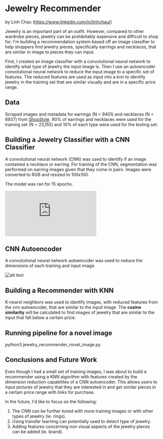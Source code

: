 # Jewelry Recommender

by Linh Chau (https://www.linkedin.com/in/linhchau/)


Jewelry is an important part of an outfit. However, compared to other wardrobe pieces, jewelry can be prohibitably expensive and difficult to shop for. I'm building a recommendation system based off an image classifier to help shoppers find jewelry pieces, specifically earrings and necklaces, that are similar in image to pieces they can input.

First, I created an image classifier with a convolutional neural network to identify what type of jewelry the input image is. Then I use an autoencoder convolutional neural network to reduce the input image to a specific set of features. The reduced features are used as input into a knn to identify jewelry in the training set that are similar visually and are in a specific price range. 


## Data
Scraped images and metadata for earrings (N = 9401) and necklaces (N = 6937) from [ShopStyle](https://www.shopstyle.com/ "Shop Style"). 90% of earrings and necklaces were used for the training set (N = 23,155) and 10% of each type were used for the testing set. 

## Building a Jewelry Classifier with a CNN Classifier
A convolutional neural network (CNN) was used to identify if an image contained a necklace or earring. For training of the CNN, segmentation was performed on earring images given that they come in pairs. Images were converted to RGB and resized to 100x100.

The model was ran for 15 epochs.

![alt text](https://github.com/pugzillo/jewelery_recommender/blob/master/images/CNN_classifier_model_loss.pdf "Log Loss for CNN Classifier")


## CNN Autoencoder
A convolutional neural network autoencoder was used to reduce the dimensions of each training and input image. 

![alt text](https://github.com/pugzillo/jewelery_recommender/blob/master/images/CNN_autoencoder_model_loss.png "Log Loss for CNN Autoencoder")


## Building a Recommender with KNN

K-nearst neighbors was used to identify images, with reduced features from the cnn autoencoder, that are similar to the input image. The **cosine similarity** will be calculated to find images of jewelry that are similar to the input that fall below a certain price.

## Running pipeline for a novel image
python3 jewelry_recommender_novel_image.py 

## Conclusions and Future Work
Even though I had a small set of training images, I was about to build a recommender using a KNN algorithm with features created by the dimension reduction capabilites of a CNN autoencoder. This allows users to input pictures of jewelry that they are interested in and get similar pieces in a certain price range with links for purchase. 

In the future, I'd like to focus on the following:
1. The CNN can be further tuned with more training images or with other types of jewelry (ie. rings).
2. Using transfer learning can potentially used to detect type of jewelry.
3. Adding features concerning non visual aspects of the jewelry pieces can be added (ie. brand).



